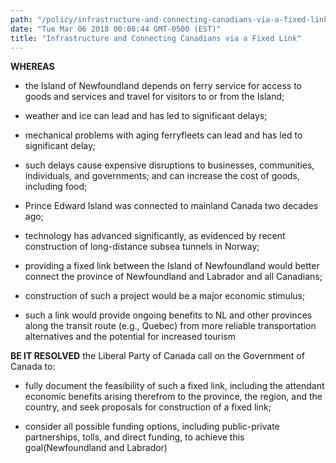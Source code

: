 ```yaml
---
path: "/policy/infrastructure-and-connecting-canadians-via-a-fixed-link"
date: "Tue Mar 06 2018 00:08:44 GMT-0500 (EST)"
title: "Infrastructure and Connecting Canadians via a Fixed Link"
---
```

      

 **WHEREAS** 
  

* the Island of Newfoundland depends on ferry service for access to goods and services and travel for visitors to or from the Island;

* weather and ice can lead and has led to significant delays;

* mechanical problems with aging ferryfleets can lead and has led to significant delay;

* such delays cause expensive disruptions to businesses, communities, individuals, and governments; and can increase the cost of goods, including food;

* Prince Edward Island was connected to mainland Canada two decades ago;

* technology has advanced significantly, as evidenced by recent construction of long-distance subsea tunnels in Norway;

* providing a fixed link between the Island of Newfoundland would better connect the province of Newfoundland and Labrador and all Canadians;

* construction of such a project would be a major economic stimulus;

* such a link would provide ongoing benefits to NL and other provinces along the transit route (e.g., Quebec) from more reliable transportation alternatives and the potential for increased tourism

**BE IT RESOLVED** the Liberal Party of Canada call on the Government of Canada to: 

* fully document the feasibility of such a fixed link, including the attendant economic benefits arising therefrom to the province, the region, and the country, and seek proposals for construction of a fixed link;

* consider all possible funding options, including public-private partnerships, tolls, and direct funding, to achieve this goal(Newfoundland and Labrador)